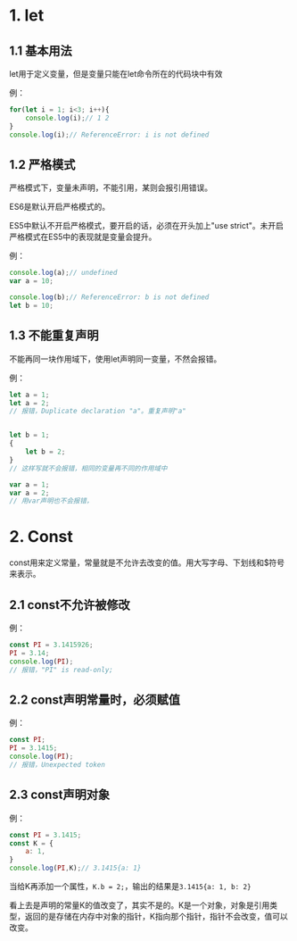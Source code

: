 # 1. let

## 1.1 基本用法

let用于定义变量，但是变量只能在let命令所在的代码块中有效

例：

```js
for(let i = 1; i<3; i++){
    console.log(i);// 1 2
}
console.log(i);// ReferenceError: i is not defined
```

## 1.2 严格模式

严格模式下，变量未声明，不能引用，某则会报引用错误。

ES6是默认开启严格模式的。

ES5中默认不开启严格模式，要开启的话，必须在开头加上"use strict"。未开启严格模式在ES5中的表现就是变量会提升。

例：

```js
console.log(a);// undefined
var a = 10;

console.log(b);// ReferenceError: b is not defined
let b = 10;
```

## 1.3 不能重复声明

不能再同一块作用域下，使用let声明同一变量，不然会报错。

例：

```js
let a = 1;
let a = 2;
// 报错，Duplicate declaration "a"。重复声明"a"


let b = 1;
{
    let b = 2;
}
// 这样写就不会报错，相同的变量再不同的作用域中
```

```js
var a = 1;
var a = 2;
// 用var声明也不会报错，
```

# 2. Const

const用来定义常量，常量就是不允许去改变的值。用大写字母、下划线和$符号来表示。

## 2.1 const不允许被修改

例：

```js
const PI = 3.1415926;
PI = 3.14;
console.log(PI);
// 报错，"PI" is read-only;
```

## 2.2 const声明常量时，必须赋值

例：

```js
const PI;
PI = 3.1415;
console.log(PI);
// 报错，Unexpected token
```

## 2.3 const声明对象

例：

```js
const PI = 3.1415;
const K = {
    a: 1,
}
console.log(PI,K);// 3.1415{a: 1}
```

当给K再添加一个属性，`K.b = 2;`，输出的结果是`3.1415{a: 1, b: 2}`

看上去是声明的常量K的值改变了，其实不是的。K是一个对象，对象是引用类型，返回的是存储在内存中对象的指针，K指向那个指针，指针不会改变，值可以改变。